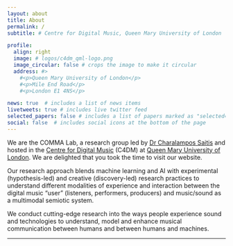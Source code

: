 ```yaml
---
layout: about
title: About
permalink: /
subtitle: # Centre for Digital Music, Queen Mary University of London

profile:
  align: right
  image: # logos/c4dm_qml-logo.png
  image_circular: false # crops the image to make it circular
  address: #>
    #<p>Queen Mary University of London</p>
    #<p>Mile End Road</p>
    #<p>London E1 4NS</p>

news: true  # includes a list of news items
livetweets: true # includes live twitter feed
selected_papers: false # includes a list of papers marked as "selected={true}"
social: false  # includes social icons at the bottom of the page
---
```


We are the COMMA Lab, a research group led by [Dr Charalampos Saitis](https://www.seresearch.qmul.ac.uk/cmai/people/csaitis/#research) and hosted in the [Centre for Digital Music](http://c4dm.eecs.qmul.ac.uk/) (C4DM) at [Queen Mary University of London](https://www.qmul.ac.uk/). We are delighted that you took the time to visit our website.

Our research approach blends machine learning and AI with experimental (hypothesis-led) and creative (discovery-led) research practices to understand different modalities of experience and interaction between the digital music “user” (listeners, performers, producers) and music/sound as a multimodal semiotic system. 

We conduct cutting-edge research into the ways people experience sound and technologies to understand, model and enhance musical communication between humans and between humans and machines.

<!-- We conduct research into the ways people experience and interact with sound and technologies to understand and model music communication -->

<!-- We work across disciplines of music, engineering, psychology, and cognitive science to understand and model music communication and creativity between humans and between humans and machines. -->

<hr>

<!-- Our research themes include: -->

<!-- * Perception, cognition, and aesthetics of sound
* Cross-sensory perception involving sound
* Enabling digital audio systems with an understanding of how we listen
* Modelling human values (and biases) with multimodal music data
* Digital tools for education, outreach, and research  -->

<!-- * Audio/ timbre psychoacoustics and semantics
* Timbre tools for digital lutherie and interaction
* Cross-sensory perception involving sound/ timbre
* Neural audio/ timbre synthesis and processing
* Social music data science <!-- 

<!--  Founded in 2021, COMMA is led by Charalampos Saitis. Members and collaborators come from across C4DM and the Schools of EECS, SEMS, and SMS, including PhD students on the [Artificial Intelligence & Music](http://aim.qmul.ac.uk/) (UKRI AIM), [Data-informed Audience-centric Media Engineering](https://dame.qmul.ac.uk/) (QMUL-BBC DAME), and [China Scholarship Council](https://www.qmul.ac.uk/scholarships/items/china-scholarship-council-scholarships.html) (QMUL-CSC) programmes.

The lab has received funding from the [British Academy](https://www.thebritishacademy.ac.uk/), [SSHRC-ACTOR](https://www.actorproject.org/), and [QMUL's Centre for Public Engagement](https://www.qmul.ac.uk/publicengagement/about-engagement/centre-for-public-engagement/). -->

